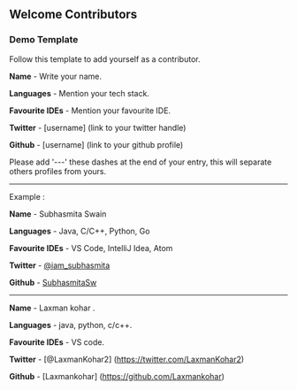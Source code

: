 ## Welcome Contributors 

### Demo Template
Follow this template to add yourself as a contributor.


 **Name** - Write your name.

 **Languages** - Mention your tech stack.

 **Favourite IDEs** - Mention your favourite IDE.

 **Twitter** - [username] (link to your twitter handle)

 **Github** - [username] (link to your github profile)

 Please add '---' these dashes at the end of your entry, this will separate others profiles from yours. 

 --- 
 Example : 

 **Name** - Subhasmita Swain

 **Languages** - Java, C/C++, Python, Go

 **Favourite IDEs** - VS Code, IntelliJ Idea, Atom
 
 **Twitter** - [@iam_subhasmita](https://twitter.com/iam_subhasmita)

 **Github** - [SubhasmitaSw](https://github.com/SubhasmitaSw)

 ---

 **Name** - Laxman kohar .

 **Languages** - java, python, c/c++.

 **Favourite IDEs** - VS code.

 **Twitter** - [@LaxmanKohar2] (https://twitter.com/LaxmanKohar2)

 **Github** - [Laxmankohar] (https://github.com/Laxmankohar)


